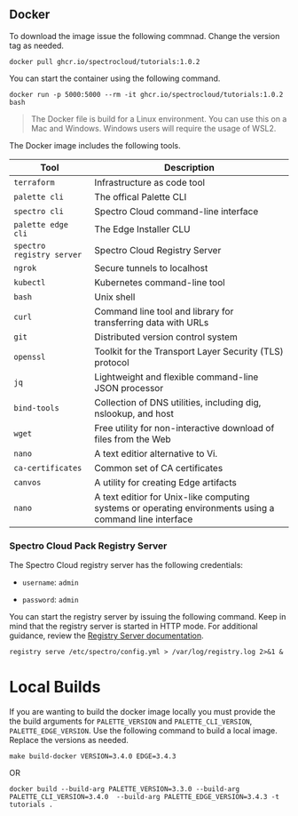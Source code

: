 ## Docker

To download the image issue the following commnad. Change the version tag as needed.

```shell
docker pull ghcr.io/spectrocloud/tutorials:1.0.2
```

You can start the container using the following command.

```shell
docker run -p 5000:5000 --rm -it ghcr.io/spectrocloud/tutorials:1.0.2 bash
```


> The Docker file is build for a Linux environment. You can use this on a Mac and Windows. Windows users will require the usage of WSL2.


The Docker image includes the following tools.

| Tool          | Description                                                    |
|---------------|----------------------------------------------------------------|
| `terraform`   | Infrastructure as code tool                                    |
| `palette cli` | The offical Palette CLI                                        | 
| `spectro cli` | Spectro Cloud command-line interface                           |
| `palette edge cli`| The Edge Installer CLU                                     |
| `spectro registry server` | Spectro Cloud Registry Server                      |
| `ngrok`       | Secure tunnels to localhost                                    |
| `kubectl`     | Kubernetes command-line tool                                   |
| `bash`        | Unix shell                                                     |
| `curl`        | Command line tool and library for transferring data with URLs  |
| `git`         | Distributed version control system                             |
| `openssl`     | Toolkit for the Transport Layer Security (TLS) protocol        |
| `jq`          | Lightweight and flexible command-line JSON processor           |
| `bind-tools`  | Collection of DNS utilities, including dig, nslookup, and host |
| `wget`        | Free utility for non-interactive download of files from the Web|
| `nano`        | A text editior alternative to Vi.                              |
| `ca-certificates` | Common set of CA certificates                              |
| `canvos`      | A utility for creating Edge artifacts                          |
| `nano`        | A text editior for Unix-like computing systems or operating environments using a command line interface|

### Spectro Cloud Pack Registry Server

The Spectro Cloud registry server has the following credentials:

- `username`: `admin`

- `password`: `admin`

You can start the registry server by issuing the following command. 
Keep in mind that the registry server is started in HTTP mode. For additional guidance, review the [Registry Server documentation](https://docs.spectrocloud.com/registries-and-packs/adding-a-custom-registry).

```shell
registry serve /etc/spectro/config.yml > /var/log/registry.log 2>&1 &
```


# Local Builds

If you are wanting to build the docker image locally you must provide the the build arguments for `PALETTE_VERSION` and `PALETTE_CLI_VERSION`, `PALETTE_EDGE_VERSION`.  Use the following command to build a local image. Replace the versions as needed.


```shell
make build-docker VERSION=3.4.0 EDGE=3.4.3
```

OR

```shell
docker build --build-arg PALETTE_VERSION=3.3.0 --build-arg PALETTE_CLI_VERSION=3.4.0  --build-arg PALETTE_EDGE_VERSION=3.4.3 -t tutorials .
```

